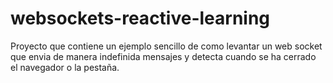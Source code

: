 # websockets-reactive-learning
Proyecto que contiene un ejemplo sencillo de como levantar un 
web socket que envia de manera indefinida mensajes y detecta cuando 
se ha cerrado el navegador o la pestaña.